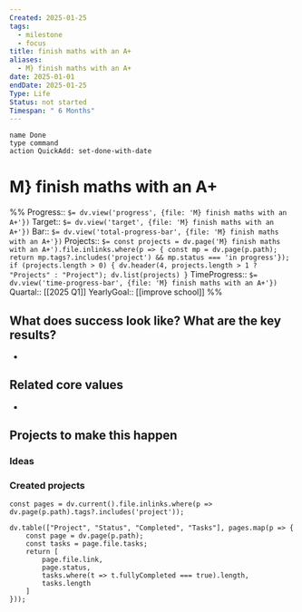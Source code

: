 ```yaml
---
Created: 2025-01-25
tags:
  - milestone
  - focus
title: finish maths with an A+
aliases:
  - M} finish maths with an A+
date: 2025-01-01
endDate: 2025-01-25
Type: Life
Status: not started
Timespan: " 6 Months"
---
```

```button
name Done
type command
action QuickAdd: set-done-with-date
```

# M} finish maths with an A+

%%
Progress:: `$= dv.view('progress', {file: 'M} finish maths with an A+'})`
Target:: `$= dv.view('target', {file: 'M} finish maths with an A+'})`
Bar:: `$= dv.view('total-progress-bar', {file: 'M} finish maths with an A+'})`
Projects:: `$= const projects = dv.page('M} finish maths with an A+').file.inlinks.where(p => { const mp = dv.page(p.path); return mp.tags?.includes('project') && mp.status === 'in progress'}); if (projects.length > 0) { dv.header(4, projects.length > 1 ? "Projects" : "Project"); dv.list(projects) }`
TimeProgress:: `$= dv.view('time-progress-bar', {file: 'M} finish maths with an A+'})`
Quartal:: [[2025 Q1]]
YearlyGoal:: [[improve school]]
%%

## What does success look like? What are the key results?

- 

## Related core values

- 
## Projects to make this happen

### Ideas

### Created projects

```dataviewjs
const pages = dv.current().file.inlinks.where(p => dv.page(p.path).tags?.includes('project'));

dv.table(["Project", "Status", "Completed", "Tasks"], pages.map(p => {
	const page = dv.page(p.path);
	const tasks = page.file.tasks;
	return [
		page.file.link,
		page.status,
		tasks.where(t => t.fullyCompleted === true).length,
		tasks.length
	]
}));
```